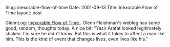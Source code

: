 Slug: inexorable-flow-of-time
Date: 2001-09-13
Title: Inexorable Flow of Time
layout: post

GlennLog: <a href="http://glennf.com/blog/">Inexorable Flow of Time
</a>. Glenn Fleishman&#39;s weblog has some good, random, thoughts today. A nice bit: &quot;Yasir Arafat looked legitimately shaken. I&#39;m sure he didn&#39;t know. But this is what it takes to affect a man like him. This is the kind of event that changes lives, even lives like his.&quot;
